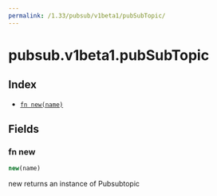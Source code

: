```yaml
---
permalink: /1.33/pubsub/v1beta1/pubSubTopic/
---
```


# pubsub.v1beta1.pubSubTopic



## Index

* [`fn new(name)`](#fn-new)

## Fields

### fn new

```ts
new(name)
```

new returns an instance of Pubsubtopic